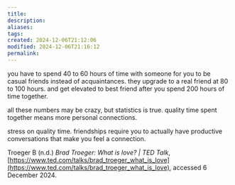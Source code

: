 ```yaml
---
title: 
description: 
aliases: 
tags: 
created: 2024-12-06T21:12:06
modified: 2024-12-06T21:16:12
permalink: 
---
```




you have to spend 40 to 60 hours of time with someone for you to be casual friends instead of acquaintances. they upgrade to a real friend at 80 to 100 hours. and get elevated to best friend after you spend 200 hours of time together.


all these numbers may be crazy, but statistics is true. quality time spent together means more personal connections.

stress on quality time. friendships require you to actually have productive conversations that make you feel a connection.



Troeger B (n.d.) _Brad Troeger: What is love? | TED Talk_, [https://www.ted.com/talks/brad_troeger_what_is_love](https://www.ted.com/talks/brad_troeger_what_is_love), accessed 6 December 2024.
